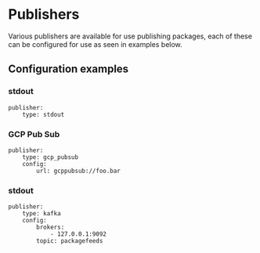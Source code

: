 # Publishers

Various publishers are available for use publishing packages, each of these can be configured for use as seen in examples below.

## Configuration examples

### stdout

```
publisher:
    type: stdout
```

### GCP Pub Sub

```
publisher:
    type: gcp_pubsub
    config:
        url: gcppubsub://foo.bar
```

### stdout

```
publisher:
    type: kafka
    config:
        brokers:
            - 127.0.0.1:9092
        topic: packagefeeds
```

